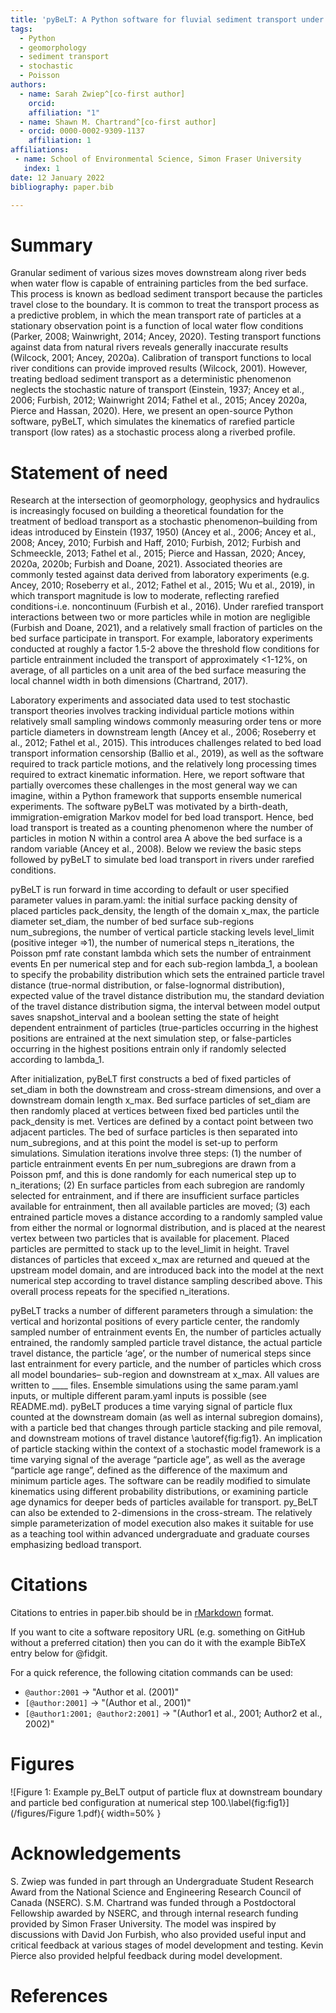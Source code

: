 ```yaml
---
title: 'pyBeLT: A Python software for fluvial sediment transport under rarefied conditions'
tags:
  - Python
  - geomorphology
  - sediment transport
  - stochastic
  - Poisson
authors:
  - name: Sarah Zwiep^[co-first author] 
    orcid: 
    affiliation: "1"
  - name: Shawn M. Chartrand^[co-first author] 
  - orcid: 0000-0002-9309-1137
    affiliation: 1
affiliations:
 - name: School of Environmental Science, Simon Fraser University
   index: 1
date: 12 January 2022
bibliography: paper.bib

---
```


# Summary

Granular sediment of various sizes moves downstream along river beds when water 
flow is capable of entraining particles from the bed surface. This process is known 
as bedload sediment transport because the particles travel close to the boundary. 
It is common to treat the transport process as a predictive problem, in which the 
mean transport rate of particles at a stationary observation point is a function of 
local water flow conditions (Parker, 2008; Wainwright, 2014; Ancey, 2020). Testing 
transport functions against data from natural rivers reveals generally inaccurate 
results (Wilcock, 2001; Ancey, 2020a). Calibration of transport functions to local 
river conditions can provide improved results (Wilcock, 2001). However, treating 
bedload sediment transport as a deterministic phenomenon neglects the stochastic 
nature of transport (Einstein, 1937; Ancey et al., 2006; Furbish, 2012; 
Wainwright 2014; Fathel et al., 2015; Ancey 2020a, Pierce and Hassan, 2020). 
Here, we present an open-source Python software, pyBeLT, which simulates the 
kinematics of rarefied particle transport (low rates) as a stochastic process along 
a riverbed profile.

# Statement of need

Research at the intersection of geomorphology, geophysics and hydraulics is increasingly 
focused on building a theoretical foundation for the treatment of bedload transport as a 
stochastic phenomenon–building from ideas introduced by Einstein (1937, 1950) 
(Ancey et al., 2006; Ancey et al., 2008; Ancey, 2010; Furbish and Haff, 2010; Furbish, 2012; 
Furbish and Schmeeckle, 2013; Fathel et al., 2015; Pierce and Hassan, 2020; Ancey, 2020a, 2020b; 
Furbish and Doane, 2021). Associated theories are commonly tested against data derived from 
laboratory experiments (e.g. Ancey, 2010; Roseberry et al., 2012; Fathel et al., 2015; Wu et al., 2019), 
in which transport magnitude is low to moderate, reflecting rarefied conditions-i.e. noncontinuum 
(Furbish et al., 2016). Under rarefied transport interactions between two or more particles while in 
motion are negligible (Furbish and Doane, 2021), and a relatively small fraction of particles on the 
bed surface participate in transport. For example, laboratory experiments conducted at roughly a 
factor 1.5-2 above the threshold flow conditions for particle entrainment included the transport of 
approximately <1-12%, on average, of all particles on a unit area of the bed surface measuring the 
local channel width in both dimensions (Chartrand, 2017).

Laboratory experiments and associated data used to test stochastic transport theories involves 
tracking individual particle motions within relatively small sampling windows commonly measuring 
order tens or more particle diameters in downstream length (Ancey et al., 2006; Roseberry et al., 2012;
Fathel et al., 2015). This introduces challenges related to bed load transport information censorship 
(Ballio et al., 2019), as well as the software required to track particle motions, and the relatively 
long processing times required to extract kinematic information. Here, we report software that partially 
overcomes these challenges in the most general way we can imagine, within a Python framework that supports 
ensemble numerical experiments. The software pyBeLT was motivated by a birth-death, immigration-emigration 
Markov model for bed load transport. Hence, bed load transport is treated as a counting phenomenon where 
the number of particles in motion N within a control area A above the bed surface is a random variable 
(Ancey et al., 2008). Below we review the basic steps followed by pyBeLT to simulate bed load transport 
in rivers under rarefied conditions.

pyBeLT is run forward in time according to default or user specified parameter values in param.yaml: 
the initial surface packing density of placed particles pack_density, the length of the domain x_max, 
the particle diameter set_diam, the number of bed surface sub-regions num_subregions, the number of 
vertical particle stacking levels level_limit (positive integer =>1), the number of numerical steps n_iterations,
the Poisson pmf rate constant lambda which sets the number of entrainment events En per numerical step and 
for each sub-region lambda_1, a boolean to specify the probability distribution which sets the entrained 
particle travel distance (true-normal distribution, or false-lognormal distribution), expected value of the 
travel distance distribution mu, the standard deviation of the travel distance distribution sigma, the interval 
between model output saves snapshot_interval and a boolean setting the state of height dependent entrainment of 
particles (true-particles occurring in the highest positions are entrained at the next simulation step, or 
false-particles occurring in the highest positions entrain only if randomly selected according to lambda_1.

After initialization, pyBeLT first constructs a bed of fixed particles of set_diam in both the downstream and 
cross-stream dimensions, and over a downstream domain length x_max. Bed surface particles of set_diam are then 
randomly placed at vertices between fixed bed particles until the pack_density is met. Vertices are defined by 
a contact point between two adjacent particles. The bed of surface particles is then separated into num_subregions, 
and at this point the model is set-up to perform simulations. Simulation iterations involve three steps: (1) the 
number of particle entrainment events En per num_subregions are drawn from a Poisson pmf, and this is done randomly 
for each numerical step up to n_iterations; (2) En surface particles from each subregion are randomly selected for 
entrainment, and if there are insufficient surface particles available for entrainment, then all available particles 
are moved; (3) each entrained particle moves a distance according to a randomly sampled value from either the normal 
or lognormal distribution, and is placed at the nearest vertex between two particles that is available for placement. 
Placed particles are permitted to stack up to the level_limit in height. Travel distances of particles that exceed x_max 
are returned and queued at the upstream model domain, and are introduced back into the model at the next numerical step 
according to travel distance sampling described above. This overall process repeats for the specified n_iterations. 

pyBeLT tracks a number of different parameters through a simulation: the vertical and horizontal positions of every 
particle center, the randomly sampled number of entrainment events En, the number of particles actually entrained, 
the randomly sampled particle travel distance, the actual particle travel distance, the particle ‘age’, or the number of 
numerical steps since last entrainment for every particle, and the number of particles which cross all model boundaries–
sub-region and downstream at x_max. All values are written to ____ files. Ensemble simulations using the same param.yaml 
inputs, or multiple different param.yaml inputs is possible (see README.md). pyBeLT produces a time varying signal of 
particle flux counted at the downstream domain (as well as internal subregion domains), with a particle bed that changes 
through particle stacking and pile removal, and downstream motions of travel distance \autoref{fig:fig1}. An implication 
of particle stacking within the context of a stochastic model framework is a time varying signal of the average “particle age”, 
as well as the average “particle age range”, defined as the difference of the maximum and minimum particle ages. The software 
can be readily modified to simulate kinematics using different probability distributions, or examining particle age dynamics 
for deeper beds of particles available for transport. py_BeLT can also be extended to 2-dimensions in the cross-stream. 
The relatively simple parameterization of model execution also makes it suitable for use as a teaching tool within advanced 
undergraduate and graduate courses emphasizing bedload transport.

# Citations

Citations to entries in paper.bib should be in
[rMarkdown](http://rmarkdown.rstudio.com/authoring_bibliographies_and_citations.html)
format.

If you want to cite a software repository URL (e.g. something on GitHub without a preferred
citation) then you can do it with the example BibTeX entry below for @fidgit.

For a quick reference, the following citation commands can be used:
- `@author:2001`  ->  "Author et al. (2001)"
- `[@author:2001]` -> "(Author et al., 2001)"
- `[@author1:2001; @author2:2001]` -> "(Author1 et al., 2001; Author2 et al., 2002)"

# Figures

<p>
![Figure 1: Example py_BeLT output of particle flux at downstream boundary and particle bed configuration at numerical step 100.\label{fig:fig1}](/figures/Figure 1.pdf){ width=50% }
</p>

# Acknowledgements

S. Zwiep was funded in part through an Undergraduate Student Research Award from the 
National Science and Engineering Research Council of Canada (NSERC). S.M. Chartrand was 
funded through a Postdoctoral Fellowship awarded by NSERC, and through internal research 
funding provided by Simon Fraser University. The model was inspired by discussions with 
David Jon Furbish, who also provided useful input and critical feedback at various stages 
of model development and testing. Kevin Pierce also provided helpful feedback during model 
development. 


# References
